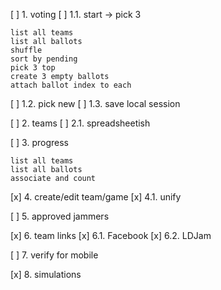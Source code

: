 
[ ] 1. voting
[ ] 1.1. start -> pick 3

    list all teams
    list all ballots
    shuffle
    sort by pending
    pick 3 top
    create 3 empty ballots
    attach ballot index to each

[ ] 1.2. pick new
[ ] 1.3. save local session 

[ ] 2. teams
[ ] 2.1. spreadsheetish

[ ] 3. progress

    list all teams
    list all ballots
    associate and count

[x] 4. create/edit team/game
[x] 4.1. unify

[ ] 5. approved jammers

[x] 6. team links
[x] 6.1. Facebook
[x] 6.2. LDJam

[ ] 7. verify for mobile

[x] 8. simulations
